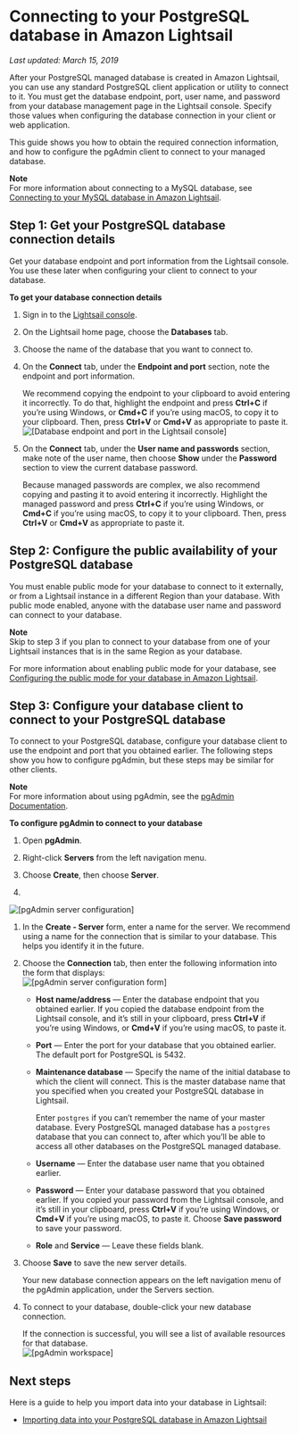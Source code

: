 # Connecting to your PostgreSQL database in Amazon Lightsail<a name="amazon-lightsail-connecting-to-your-postgres-database"></a>

 *Last updated: March 15, 2019* 

After your PostgreSQL managed database is created in Amazon Lightsail, you can use any standard PostgreSQL client application or utility to connect to it\. You must get the database endpoint, port, user name, and password from your database management page in the Lightsail console\. Specify those values when configuring the database connection in your client or web application\.

This guide shows you how to obtain the required connection information, and how to configure the pgAdmin client to connect to your managed database\.

**Note**  
For more information about connecting to a MySQL database, see [Connecting to your MySQL database in Amazon Lightsail](amazon-lightsail-connecting-to-your-mysql-database.md)\.

## Step 1: Get your PostgreSQL database connection details<a name="get-your-postgres-database-connection-details"></a>

Get your database endpoint and port information from the Lightsail console\. You use these later when configuring your client to connect to your database\.

**To get your database connection details**

1. Sign in to the [Lightsail console](https://lightsail.aws.amazon.com/)\.

1. On the Lightsail home page, choose the **Databases** tab\.

1. Choose the name of the database that you want to connect to\.

1. On the **Connect** tab, under the **Endpoint and port** section, note the endpoint and port information\.

   We recommend copying the endpoint to your clipboard to avoid entering it incorrectly\. To do that, highlight the endpoint and press **Ctrl\+C** if you’re using Windows, or **Cmd\+C** if you’re using macOS, to copy it to your clipboard\. Then, press **Ctrl\+V** or **Cmd\+V** as appropriate to paste it\.  
![\[Database endpoint and port in the Lightsail console\]](https://d9yljz1nd5001.cloudfront.net/en_us/b2fb86c05aa70ef4defbdc74847a0bb8/images/amazon-lightsail-postgres-database-endpoint-and-port.png)

1. On the **Connect** tab, under the **User name and passwords** section, make note of the user name, then choose **Show** under the **Password** section to view the current database password\.

   Because managed passwords are complex, we also recommend copying and pasting it to avoid entering it incorrectly\. Highlight the managed password and press **Ctrl\+C** if you’re using Windows, or **Cmd\+C** if you’re using macOS, to copy it to your clipboard\. Then, press **Ctrl\+V** or **Cmd\+V** as appropriate to paste it\.

## Step 2: Configure the public availability of your PostgreSQL database<a name="configure-postgres-database-public-availability"></a>

You must enable public mode for your database to connect to it externally, or from a Lightsail instance in a different Region than your database\. With public mode enabled, anyone with the database user name and password can connect to your database\.

**Note**  
Skip to step 3 if you plan to connect to your database from one of your Lightsail instances that is in the same Region as your database\.

For more information about enabling public mode for your database, see [Configuring the public mode for your database in Amazon Lightsail](amazon-lightsail-configuring-database-public-mode.md)\.

## Step 3: Configure your database client to connect to your PostgreSQL database<a name="configure-the-pgadmin-database-client"></a>

To connect to your PostgreSQL database, configure your database client to use the endpoint and port that you obtained earlier\. The following steps show you how to configure pgAdmin, but these steps may be similar for other clients\.

**Note**  
For more information about using pgAdmin, see the [pgAdmin Documentation](https://www.pgadmin.org/docs/)\.

**To configure pgAdmin to connect to your database**

1. Open **pgAdmin**\.

1. Right\-click **Servers** from the left navigation menu\.

1. Choose **Create**, then choose **Server**\.

1.   
![\[pgAdmin server configuration\]](https://d9yljz1nd5001.cloudfront.net/en_us/b2fb86c05aa70ef4defbdc74847a0bb8/images/amazon-lightsail-pgadmin-create-server.png)

1. In the **Create \- Server** form, enter a name for the server\. We recommend using a name for the connection that is similar to your database\. This helps you identify it in the future\.

1. Choose the **Connection** tab, then enter the following information into the form that displays:  
![\[pgAdmin server configuration form\]](https://d9yljz1nd5001.cloudfront.net/en_us/b2fb86c05aa70ef4defbdc74847a0bb8/images/amazon-lightsail-pgadmin-create-server-form-connection-tab.png)
   + **Host name/address** — Enter the database endpoint that you obtained earlier\. If you copied the database endpoint from the Lightsail console, and it’s still in your clipboard, press **Ctrl\+V** if you’re using Windows, or **Cmd\+V** if you’re using macOS, to paste it\.
   + **Port** — Enter the port for your database that you obtained earlier\. The default port for PostgreSQL is 5432\.
   + **Maintenance database** — Specify the name of the initial database to which the client will connect\. This is the master database name that you specified when you created your PostgreSQL database in Lightsail\.

     Enter `postgres` if you can’t remember the name of your master database\. Every PostgreSQL managed database has a `postgres` database that you can connect to, after which you’ll be able to access all other databases on the PostgreSQL managed database\.
   + **Username** — Enter the database user name that you obtained earlier\.
   + **Password** — Enter your database password that you obtained earlier\. If you copied your password from the Lightsail console, and it’s still in your clipboard, press **Ctrl\+V** if you’re using Windows, or **Cmd\+V** if you’re using macOS, to paste it\. Choose **Save password** to save your password\.
   + **Role** and **Service** — Leave these fields blank\.

1. Choose **Save** to save the new server details\.

   Your new database connection appears on the left navigation menu of the pgAdmin application, under the Servers section\.

1. To connect to your database, double\-click your new database connection\.

   If the connection is successful, you will see a list of available resources for that database\.  
![\[pgAdmin workspace\]](https://d9yljz1nd5001.cloudfront.net/en_us/b2fb86c05aa70ef4defbdc74847a0bb8/images/amazon-lightsail-pgadmin-connected.png)

## Next steps<a name="connecting-to-your-postgres-database-next-steps"></a>

Here is a guide to help you import data into your database in Lightsail:
+ [Importing data into your PostgreSQL database in Amazon Lightsail](amazon-lightsail-importing-data-into-your-postgres-database.md)